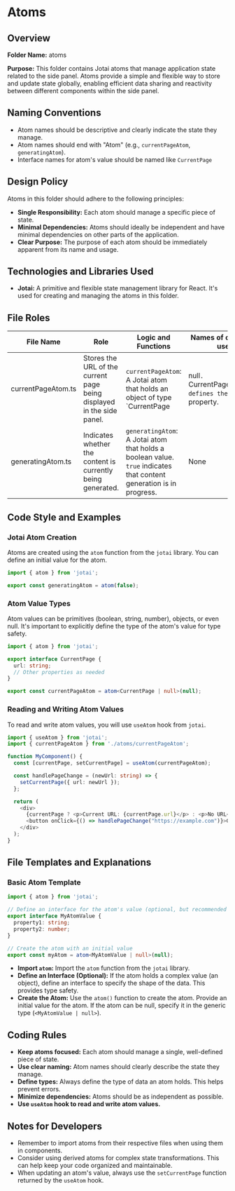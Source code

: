 # Atoms

## Overview

**Folder Name:** atoms

**Purpose:** This folder contains Jotai atoms that manage application state related to the side panel. Atoms provide a simple and flexible way to store and update state globally, enabling efficient data sharing and reactivity between different components within the side panel.

## Naming Conventions

*   Atom names should be descriptive and clearly indicate the state they manage.
*   Atom names should end with "Atom" (e.g., `currentPageAtom`, `generatingAtom`).
*   Interface names for atom's value should be named like `CurrentPage`

## Design Policy

Atoms in this folder should adhere to the following principles:

*   **Single Responsibility:** Each atom should manage a specific piece of state.
*   **Minimal Dependencies:** Atoms should ideally be independent and have minimal dependencies on other parts of the application.
*   **Clear Purpose:** The purpose of each atom should be immediately apparent from its name and usage.

## Technologies and Libraries Used

*   **Jotai:** A primitive and flexible state management library for React. It's used for creating and managing the atoms in this folder.

## File Roles

| File Name         | Role                                                     | Logic and Functions                                                                                                  | Names of other files used |
| ----------------- | -------------------------------------------------------- | -------------------------------------------------------------------------------------------------------------------- | ----------------------- |
| currentPageAtom.ts | Stores the URL of the current page being displayed in the side panel. | `currentPageAtom`: A Jotai atom that holds an object of type `CurrentPage | null`. `CurrentPage` interface defines the `url` property. | None                    |
| generatingAtom.ts | Indicates whether the content is currently being generated.             | `generatingAtom`: A Jotai atom that holds a boolean value.  `true` indicates that content generation is in progress. | None                    |

## Code Style and Examples

### Jotai Atom Creation

Atoms are created using the `atom` function from the `jotai` library. You can define an initial value for the atom.

```typescript
import { atom } from 'jotai';

export const generatingAtom = atom(false);
```

### Atom Value Types

Atom values can be primitives (boolean, string, number), objects, or even null.  It's important to explicitly define the type of the atom's value for type safety.

```typescript
import { atom } from 'jotai';

export interface CurrentPage {
  url: string;
  // Other properties as needed
}

export const currentPageAtom = atom<CurrentPage | null>(null);
```

### Reading and Writing Atom Values

To read and write atom values, you will use `useAtom` hook from `jotai`.

```typescript
import { useAtom } from 'jotai';
import { currentPageAtom } from './atoms/currentPageAtom';

function MyComponent() {
  const [currentPage, setCurrentPage] = useAtom(currentPageAtom);

  const handlePageChange = (newUrl: string) => {
    setCurrentPage({ url: newUrl });
  };

  return (
    <div>
      {currentPage ? <p>Current URL: {currentPage.url}</p> : <p>No URL</p>}
      <button onClick={() => handlePageChange("https://example.com")}>Go to Example</button>
    </div>
  );
}

```

## File Templates and Explanations

### Basic Atom Template

```typescript
import { atom } from 'jotai';

// Define an interface for the atom's value (optional, but recommended for complex values)
export interface MyAtomValue {
  property1: string;
  property2: number;
}

// Create the atom with an initial value
export const myAtom = atom<MyAtomValue | null>(null);
```

*   **Import `atom`:** Import the `atom` function from the `jotai` library.
*   **Define an Interface (Optional):** If the atom holds a complex value (an object), define an interface to specify the shape of the data. This provides type safety.
*   **Create the Atom:** Use the `atom()` function to create the atom.  Provide an initial value for the atom.  If the atom can be null, specify it in the generic type (`<MyAtomValue | null>`).

## Coding Rules

*   **Keep atoms focused:** Each atom should manage a single, well-defined piece of state.
*   **Use clear naming:**  Atom names should clearly describe the state they manage.
*   **Define types:** Always define the type of data an atom holds. This helps prevent errors.
*   **Minimize dependencies:** Atoms should be as independent as possible.
*   **Use `useAtom` hook to read and write atom values.**

## Notes for Developers

*   Remember to import atoms from their respective files when using them in components.
*   Consider using derived atoms for complex state transformations. This can help keep your code organized and maintainable.
*   When updating an atom's value, always use the `setCurrentPage` function returned by the `useAtom` hook.
